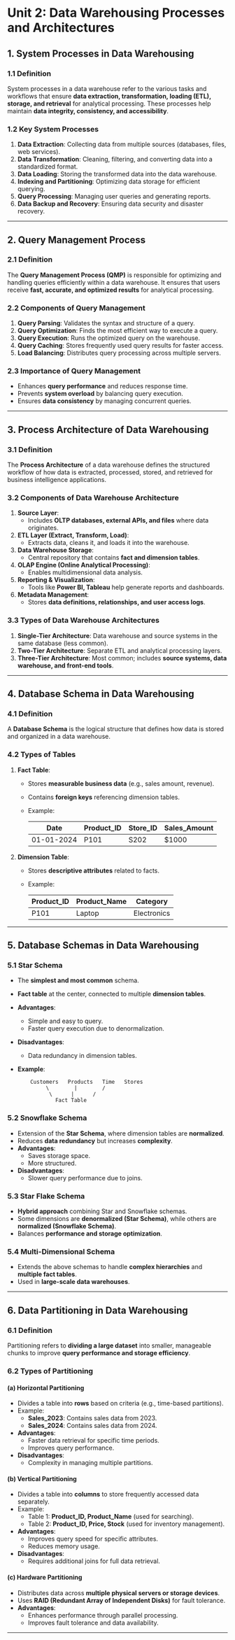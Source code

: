 # **Unit 2: Data Warehousing Processes and Architectures**

## **1. System Processes in Data Warehousing**

### **1.1 Definition**

System processes in a data warehouse refer to the various tasks and workflows that ensure **data extraction, transformation, loading (ETL), storage, and retrieval** for analytical processing. These processes help maintain **data integrity, consistency, and accessibility**.

### **1.2 Key System Processes**

1. **Data Extraction**: Collecting data from multiple sources (databases, files, web services).
2. **Data Transformation**: Cleaning, filtering, and converting data into a standardized format.
3. **Data Loading**: Storing the transformed data into the data warehouse.
4. **Indexing and Partitioning**: Optimizing data storage for efficient querying.
5. **Query Processing**: Managing user queries and generating reports.
6. **Data Backup and Recovery**: Ensuring data security and disaster recovery.

---

## **2. Query Management Process**

### **2.1 Definition**

The **Query Management Process (QMP)** is responsible for optimizing and handling queries efficiently within a data warehouse. It ensures that users receive **fast, accurate, and optimized results** for analytical processing.

### **2.2 Components of Query Management**

1. **Query Parsing**: Validates the syntax and structure of a query.
2. **Query Optimization**: Finds the most efficient way to execute a query.
3. **Query Execution**: Runs the optimized query on the warehouse.
4. **Query Caching**: Stores frequently used query results for faster access.
5. **Load Balancing**: Distributes query processing across multiple servers.

### **2.3 Importance of Query Management**

- Enhances **query performance** and reduces response time.
- Prevents **system overload** by balancing query execution.
- Ensures **data consistency** by managing concurrent queries.

---

## **3. Process Architecture of Data Warehousing**

### **3.1 Definition**

The **Process Architecture** of a data warehouse defines the structured workflow of how data is extracted, processed, stored, and retrieved for business intelligence applications.

### **3.2 Components of Data Warehouse Architecture**

1. **Source Layer**:
   - Includes **OLTP databases, external APIs, and files** where data originates.
2. **ETL Layer (Extract, Transform, Load)**:
   - Extracts data, cleans it, and loads it into the warehouse.
3. **Data Warehouse Storage**:
   - Central repository that contains **fact and dimension tables**.
4. **OLAP Engine (Online Analytical Processing)**:
   - Enables multidimensional data analysis.
5. **Reporting & Visualization**:
   - Tools like **Power BI, Tableau** help generate reports and dashboards.
6. **Metadata Management**:
   - Stores **data definitions, relationships, and user access logs**.

### **3.3 Types of Data Warehouse Architectures**

1. **Single-Tier Architecture**: Data warehouse and source systems in the same database (less common).
2. **Two-Tier Architecture**: Separate ETL and analytical processing layers.
3. **Three-Tier Architecture**: Most common; includes **source systems, data warehouse, and front-end tools**.

---

## **4. Database Schema in Data Warehousing**

### **4.1 Definition**

A **Database Schema** is the logical structure that defines how data is stored and organized in a data warehouse.

### **4.2 Types of Tables**

1. **Fact Table**:
   
   - Stores **measurable business data** (e.g., sales amount, revenue).
   
   - Contains **foreign keys** referencing dimension tables.
   
   - Example:
     
     | Date       | Product_ID | Store_ID | Sales_Amount |
     | ---------- | ---------- | -------- | ------------ |
     | 01-01-2024 | P101       | S202     | $1000        |

2. **Dimension Table**:
   
   - Stores **descriptive attributes** related to facts.
   
   - Example:
     
     | Product_ID | Product_Name | Category    |
     | ---------- | ------------ | ----------- |
     | P101       | Laptop       | Electronics |

---

## **5. Database Schemas in Data Warehousing**

### **5.1 Star Schema**

- The **simplest and most common** schema.

- **Fact table** at the center, connected to multiple **dimension tables**.

- **Advantages**:
  
  - Simple and easy to query.
  - Faster query execution due to denormalization.

- **Disadvantages**:
  
  - Data redundancy in dimension tables.

- **Example**:
  
  ```
      Customers   Products   Time   Stores
           \        |        /      
            \      |      /
              Fact Table
  ```

### **5.2 Snowflake Schema**

- Extension of the **Star Schema**, where dimension tables are **normalized**.
- Reduces **data redundancy** but increases **complexity**.
- **Advantages**:
  - Saves storage space.
  - More structured.
- **Disadvantages**:
  - Slower query performance due to joins.

### **5.3 Star Flake Schema**

- **Hybrid approach** combining Star and Snowflake schemas.
- Some dimensions are **denormalized (Star Schema)**, while others are **normalized (Snowflake Schema)**.
- Balances **performance and storage optimization**.

### **5.4 Multi-Dimensional Schema**

- Extends the above schemas to handle **complex hierarchies** and **multiple fact tables**.
- Used in **large-scale data warehouses**.

---

## **6. Data Partitioning in Data Warehousing**

### **6.1 Definition**

Partitioning refers to **dividing a large dataset** into smaller, manageable chunks to improve **query performance and storage efficiency**.

### **6.2 Types of Partitioning**

#### **(a) Horizontal Partitioning**

- Divides a table into **rows** based on criteria (e.g., time-based partitions).
- Example:
  - **Sales_2023**: Contains sales data from 2023.
  - **Sales_2024**: Contains sales data from 2024.
- **Advantages**:
  - Faster data retrieval for specific time periods.
  - Improves query performance.
- **Disadvantages**:
  - Complexity in managing multiple partitions.

#### **(b) Vertical Partitioning**

- Divides a table into **columns** to store frequently accessed data separately.
- Example:
  - Table 1: **Product_ID, Product_Name** (used for searching).
  - Table 2: **Product_ID, Price, Stock** (used for inventory management).
- **Advantages**:
  - Improves query speed for specific attributes.
  - Reduces memory usage.
- **Disadvantages**:
  - Requires additional joins for full data retrieval.

#### **(c) Hardware Partitioning**

- Distributes data across **multiple physical servers or storage devices**.
- Uses **RAID (Redundant Array of Independent Disks)** for fault tolerance.
- **Advantages**:
  - Enhances performance through parallel processing.
  - Improves fault tolerance and data availability.

---
